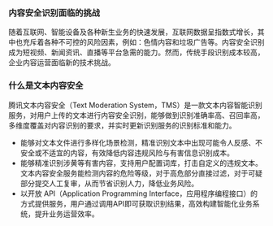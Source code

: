 
### 内容安全识别面临的挑战
随着互联网、智能设备及各种新生业务的快速发展，互联网数据呈指数式增长，其中也充斥着各种不可控的风险因素，例如：色情内容和垃圾广告等。内容安全识别成为短视频、新闻资讯、直播等平台急需的能力。然而，传统手段识别成本较高，企业内容运营面临新的技术挑战。


### 什么是文本内容安全
腾讯文本内容安全（Text Moderation System，TMS）是一款文本内容智能识别服务，对用户上传的文本进行内容安全识别，能够做到识别准确率高、召回率高，多维度覆盖对内容识别的要求，并实时更新识别服务的识别标准和能力。
- 能够对文本文件进行多样化场景检测，精准识别文本中出现可能令人反感、不安全或不适宜的内容，有效降低内容违规风险与有害信息识别成本。
- 能够精准识别涉黄等有害内容，支持用户配置词库，打击自定义的违规文本。文本内容安全服务能检测内容的危险等级，对于高危部分直接过滤，对于可疑部分提交人工复审，从而节省识别人力，降低业务风险。
- 以开放 API（Application Programming Interface，应用程序编程接口）的方式提供服务，用户通过调用API即可获取识别结果，高效构建智能化业务系统，提升业务运营效率。

